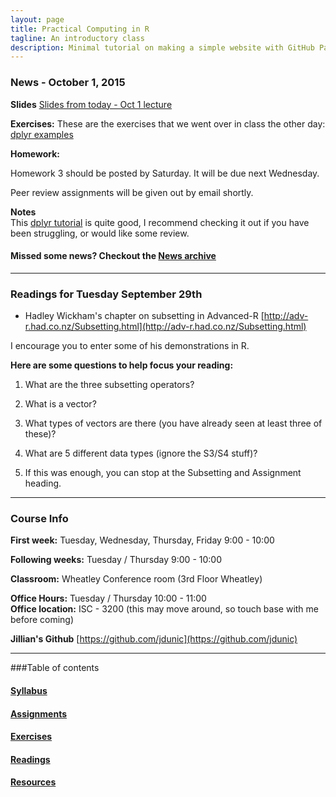 ```yaml
---
layout: page
title: Practical Computing in R
tagline: An introductory class
description: Minimal tutorial on making a simple website with GitHub Pages
---
```


### News - October 1, 2015

**Slides** [Slides from today - Oct 1 lecture](/Users/jillian/Desktop/intro_to_computing/Oct1.pptx)

**Exercises:** These are the exercises that we went over in class the other day: 
[dplyr examples](pages/dplyr_sept24_exercises.html)

**Homework:** 

Homework 3 should be posted by Saturday. It will be due next Wednesday.  

Peer review assignments will be given out by email shortly.  

**Notes**  
This [dplyr tutorial](https://cran.rstudio.com/web/packages/dplyr/vignettes/introduction.html) is quite good, I recommend checking it out if you have been 
struggling, or would like some review.   

#### Missed some news? Checkout the [News archive](pages/news_archive.html)
--------------------------------------------------------------------------------

### Readings for Tuesday September 29th

* Hadley Wickham's chapter on subsetting in Advanced-R [http://adv-r.had.co.nz/Subsetting.html](http://adv-r.had.co.nz/Subsetting.html)

I encourage you to enter some of his demonstrations in R.   

**Here are some questions to help focus your reading:**  

1. What are the three subsetting operators?

2. What is a vector?

3. What types of vectors are there (you have already seen at least three of these)?

4. What are 5 different data types (ignore the S3/S4 stuff)?

5. If this was enough, you can stop at the Subsetting and Assignment heading. 






------------------------------------------------------------------------------

### Course Info

**First week:** Tuesday, Wednesday, Thursday, Friday 9:00 - 10:00

**Following weeks:** Tuesday / Thursday 9:00 - 10:00

**Classroom:** Wheatley Conference room (3rd Floor Wheatley)

**Office Hours:** Tuesday / Thursday 10:00 - 11:00  
**Office location:** ISC - 3200 (this may move around, so touch base with me before coming)  

**Jillian's Github** [https://github.com/jdunic](https://github.com/jdunic)

------------------------------------------------------------------------------

###Table of contents

#### [Syllabus](pages/syllabus.html)

#### [Assignments](pages/assignments.html)

#### [Exercises](pages/exercises.html)

#### [Readings](pages/readings.html)

#### [Resources](pages/resources.html)





